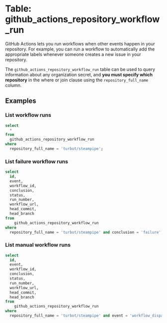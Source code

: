 # Table: github_actions_repository_workflow_run

GitHub Actions lets you run workflows when other events happen in your repository. For example, you can run a workflow to automatically add the appropriate labels whenever someone creates a new issue in your repository.

The `github_actions_repository_workflow_run` table can be used to query information about any organization secret, and **you must specify which repository** in the where or join clause using the `repository_full_name` column.

## Examples

### List workflow runs

```sql
select
  *
from
  github_actions_repository_workflow_run
where
  repository_full_name = 'turbot/steampipe';
```

### List failure workflow runs

```sql
select
  id,
  event,
  workflow_id,
  conclusion,
  status,
  run_number,
  workflow_url,
  head_commit,
  head_branch
from
    github_actions_repository_workflow_run
where
  repository_full_name = 'turbot/steampipe' and conclusion = 'failure';
```

### List manual workflow runs

```sql
select
  id,
  event,
  workflow_id,
  conclusion,
  status,
  run_number,
  workflow_url,
  head_commit,
  head_branch
from
    github_actions_repository_workflow_run
where
  repository_full_name = 'turbot/steampipe' and event = 'workflow_dispatch';
```